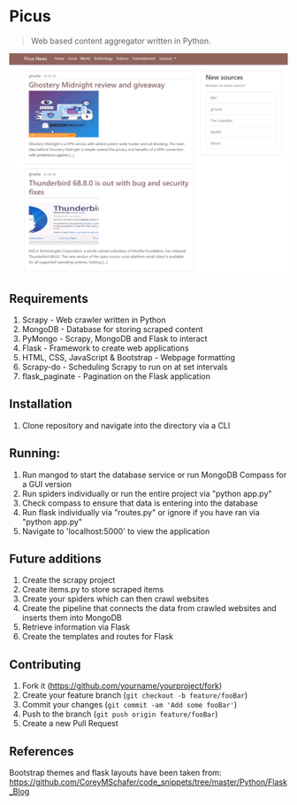 # Picus
> Web based content aggregator written in Python.

![](Header.png)

## Requirements
1. Scrapy - Web crawler written in Python
2. MongoDB - Database for storing scraped content
3. PyMongo - Scrapy, MongoDB and Flask to interact
4. Flask - Framework to create web applications
5. HTML, CSS, JavaScript & Bootstrap - Webpage formatting
6. Scrapy-do - Scheduling Scrapy to run on at set intervals
7. flask_paginate - Pagination on the Flask application

## Installation
1. Clone repository and navigate into the directory via a CLI

## Running:
1. Run mangod to start the database service or run MongoDB Compass for a GUI version
2. Run spiders individually or run the entire project via "python app.py"
3. Check compass to ensure that data is entering into the database
4. Run flask individually via "routes.py" or ignore if you have ran via "python app.py"
5. Navigate to 'localhost:5000' to view the application

## Future additions
1. Create the scrapy project
2. Create items.py to store scraped items
3. Create your spiders which can then crawl websites
4. Create the pipeline that connects the data from crawled websites and inserts them into MongoDB
5. Retrieve information via Flask
6. Create the templates and routes for Flask

## Contributing
1. Fork it (<https://github.com/yourname/yourproject/fork>)
2. Create your feature branch (`git checkout -b feature/fooBar`)
3. Commit your changes (`git commit -am 'Add some fooBar'`)
4. Push to the branch (`git push origin feature/fooBar`)
5. Create a new Pull Request

## References
Bootstrap themes and flask layouts have been taken from:
https://github.com/CoreyMSchafer/code_snippets/tree/master/Python/Flask_Blog

